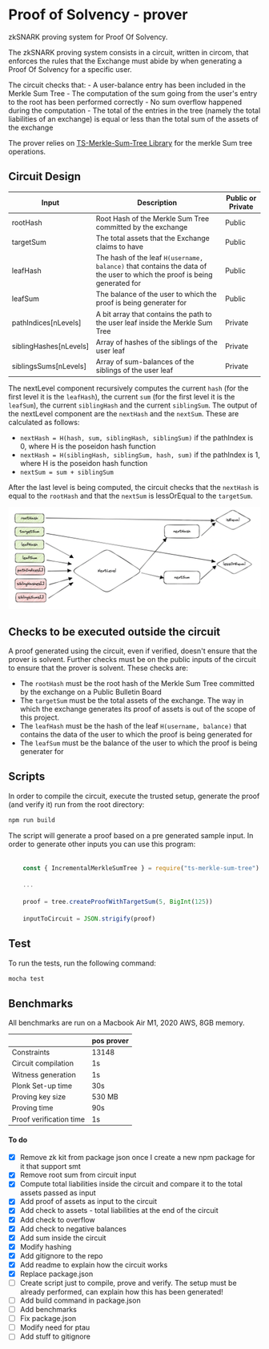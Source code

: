 # Proof of Solvency - prover

zkSNARK proving system for Proof Of Solvency.

The zkSNARK proving system consists in a circuit, written in circom, that enforces the rules that the Exchange must abide by when generating a Proof Of Solvency for a specific user. 

The circuit checks that: 
	- A user-balance entry has been included in the Merkle Sum Tree
    - The computation of the sum going from the user's entry to the root has been performed correctly
	- No sum overflow happened during the computation
	- The total of the entries in the tree (namely the total liabilities of an exchange) is equal or less than the total sum of the assets of the exchange

The prover relies on [TS-Merkle-Sum-Tree Library](https://github.com/pan-y-tomate/ts-merkle-sum-tree) for the merkle Sum tree operations.

## Circuit Design 

| Input                          | Description              | Public or Private
| -----------                    | -----------          |  ----------
| rootHash                      | Root Hash of the Merkle Sum Tree committed by the exchange              | Public
| targetSum             | The total assets that the Exchange claims to have   | Public
| leafHash     | The hash of the leaf `H(username, balance)` that contains the data of the user to which the proof is being generated for| Public
| leafSum    | The balance of the user to which the proof is being generater for                 | Public
| pathIndices[nLevels]               | A bit array that contains the path to the user leaf inside the Merkle Sum Tree              | Private
| siblingHashes[nLevels]                | Array of hashes of the siblings of the user leaf                | Private
| siblingsSums[nLevels] | Array of sum-balances of the siblings of the user leaf                 | Private

The nextLevel component recursively computes the current `hash` (for the first level it is the `leafHash`), the current `sum` (for the first level it is the `leafSum`), the current `siblingHash` and the current `siblingSum`. The output of the nextLevel component are the `nextHash` and the `nextSum`. These are calculated as follows:

- `nextHash = H(hash, sum, siblingHash, siblingSum)` if the pathIndex is 0, where H is the poseidon hash function
- `nextHash = H(siblingHash, siblingSum, hash, sum)` if the pathIndex is 1, where H is the poseidon hash function
- `nextSum = sum + siblingSum`

After the last level is being computed, the circuit checks that the `nextHash` is equal to the `rootHash` and that the `nextSum` is lessOrEqual to the `targetSum`.

![circuit illustration](./imgs/pos.png)

## Checks to be executed outside the circuit

A proof generated using the circuit, even if verified, doesn't ensure that the prover is solvent. Further checks must be on the public inputs of the circuit to ensure that the prover is solvent. These checks are:

- The `rootHash` must be the root hash of the Merkle Sum Tree committed by the exchange on a Public Bulletin Board
- The `targetSum` must be the total assets of the exchange. The way in which the exchange generates its proof of assets is out of the scope of this project.
- The `leafHash` must be the hash of the leaf `H(username, balance)` that contains the data of the user to which the proof is being generated for
- The `leafSum` must be the balance of the user to which the proof is being generater for

## Scripts

In order to compile the circuit, execute the trusted setup, generate the proof (and verify it) run from the root directory:

```bash
npm run build
```

The script will generate a proof based on a pre generated sample input. In order to generate other inputs you can use this program: 

```javascript

	const { IncrementalMerkleSumTree } = require("ts-merkle-sum-tree")

	...

    proof = tree.createProofWithTargetSum(5, BigInt(125))

	inputToCircuit = JSON.strigify(proof)

```


## Test

To run the tests, run the following command:

```bash
mocha test
```

## Benchmarks

All benchmarks are run on a Macbook Air M1, 2020 AWS, 8GB memory.

|   |pos prover|
|---|---|
|Constraints                          |13148 |
|Circuit compilation                  |1s    |
|Witness generation                   |1s     |
|Plonk Set-up time   				  |30s     |
|Proving key size                     |530 MB    |
|Proving time                         |90s      |
|Proof verification time              |1s      |

#### To do

- [x] Remove zk kit from package json once I create a new npm package for it that support smt
- [x] Remove root sum from circuit input
- [x] Compute total liabilities inside the circuit and compare it to the total assets passed as input
- [x] Add proof of assets as input to the circuit
- [x] Add check to assets - total liabilities at the end of the circuit
- [x] Add check to overflow 
- [x] Add check to negative balances
- [x] Add sum inside the circuit
- [x] Modify hashing 
- [x] Add gitignore to the repo
- [x] Add readme to explain how the circuit works 
- [x] Replace package.json
- [ ] Create script just to compile, prove and verify. The setup must be already performed, can explain how this has been generated!
- [ ] Add build command in package.json
- [ ] Add benchmarks 
- [ ] Fix package.json
- [ ] Modify need for ptau
- [ ] Add stuff to gitignore
